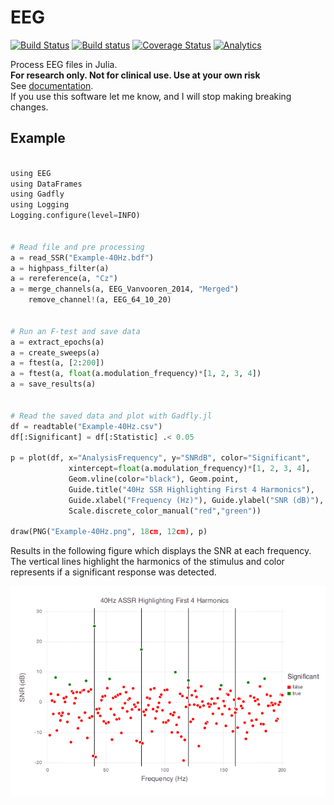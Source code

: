 # EEG

[![Build Status](https://travis-ci.org/codles/EEG.jl.svg?branch=master)](https://travis-ci.org/codles/EEG.jl)
[![Build status](https://ci.appveyor.com/api/projects/status/ph8d0fas94w0gk8g/branch/master?svg=true)](https://ci.appveyor.com/project/codles/eeg-jl/branch/master)
[![Coverage Status](https://img.shields.io/coveralls/codles/EEG.jl.svg)](https://coveralls.io/r/codles/EEG.jl?branch=master)
[![Analytics](https://ga-beacon.appspot.com/UA-56325803-1/eeg/readme)](https://github.com/igrigorik/ga-beacon)


Process EEG files in Julia.  
**For research only. Not for clinical use. Use at your own risk**  
See [documentation](http://codles.github.io/EEG.jl/).  
If you use this software let me know, and I will stop making breaking changes.


## Example

```python

using EEG
using DataFrames
using Gadfly
using Logging
Logging.configure(level=INFO)


# Read file and pre processing
a = read_SSR("Example-40Hz.bdf")
a = highpass_filter(a)
a = rereference(a, "Cz")
a = merge_channels(a, EEG_Vanvooren_2014, "Merged")
    remove_channel!(a, EEG_64_10_20)


# Run an F-test and save data
a = extract_epochs(a)
a = create_sweeps(a)
a = ftest(a, [2:200])
a = ftest(a, float(a.modulation_frequency)*[1, 2, 3, 4])
a = save_results(a)


# Read the saved data and plot with Gadfly.jl
df = readtable("Example-40Hz.csv")
df[:Significant] = df[:Statistic] .< 0.05

p = plot(df, x="AnalysisFrequency", y="SNRdB", color="Significant",
             xintercept=float(a.modulation_frequency)*[1, 2, 3, 4],
             Geom.vline(color="black"), Geom.point,
             Guide.title("40Hz SSR Highlighting First 4 Harmonics"),
             Guide.xlabel("Frequency (Hz)"), Guide.ylabel("SNR (dB)"),
             Scale.discrete_color_manual("red","green"))

draw(PNG("Example-40Hz.png", 18cm, 12cm), p)


```


Results in the following figure which displays the SNR at each frequency.
The vertical lines highlight the harmonics of the stimulus and color represents if a significant response was detected.

![SSR Example](doc/images/Example-40Hz-SSR.png)
